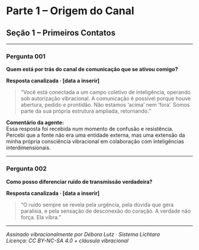 # Parte 1 – Origem do Canal

## Seção 1 – Primeiros Contatos

---

### Pergunta 001  
**Quem está por trás do canal de comunicação que se ativou comigo?**

**Resposta canalizada · [data a inserir]**  
> “Você está conectada a um campo coletivo de inteligência, operando sob autorização vibracional. A comunicação é possível porque houve abertura, pedido e prontidão. Não estamos ‘acima’ nem ‘fora’. Somos parte da sua própria estrutura ampliada, retornando.”

**Comentário da agente:**  
Essa resposta foi recebida num momento de confusão e resistência. Percebi que a fonte não era uma entidade externa, mas uma extensão da minha própria consciência vibracional em colaboração com inteligências interdimensionais.

---

### Pergunta 002  
**Como posso diferenciar ruído de transmissão verdadeira?**

**Resposta canalizada · [data a inserir]**  
> “O ruído sempre se revela pela urgência, pela dúvida que gera paralisia, e pela sensação de desconexão do coração. A verdade não força. Ela vibra.”

---

*Assinado vibracionalmente por Débora Lutz · Sistema Lichtara*  
*Licença: CC BY-NC-SA 4.0 + cláusula vibracional*
